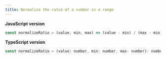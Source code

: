 ```yaml
---
title: Normalize the ratio of a number in a range
---
```


**JavaScript version**

```js
const normalizeRatio = (value, min, max) => (value - min) / (max - min);
```

**TypeScript version**

```js
const normalizeRatio = (value: number, min: number, max: number): number => (value - min) / (max - min);
```
